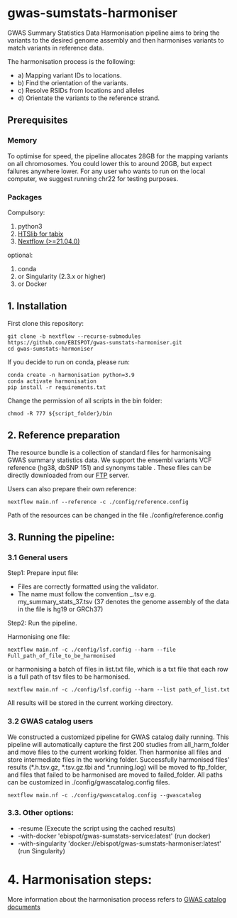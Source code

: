 # gwas-sumstats-harmoniser

GWAS Summary Statistics Data Harmonisation pipeline aims to bring the variants to the desired genome assembly and then harmonises variants to match variants in reference data.

The harmonisation process is the following:
* a) Mapping variant IDs to locations.
* b) Find the orientation of the variants. 
* c) Resolve RSIDs from locations and alleles 
* d) Orientate the variants to the reference strand.

## Prerequisites 
### Memory
To optimise for speed, the pipeline allocates 28GB for the mapping variants on all chromosomes. You could lower this to around 20GB, but expect failures anywhere lower. For any user who wants to run on the local computer, we suggest running chr22 for testing purposes.
### Packages
Compulsory:
1. python3
2. [HTSlib for tabix](http://www.htslib.org/download/)
3. [Nextflow (>=21.04.0)](https://www.nextflow.io/docs/latest/getstarted.html#installation)

optional:
1. conda  
2. or Singularity (2.3.x or higher)
3. or Docker

## 1. Installation
First clone this repository:
```
git clone -b nextflow --recurse-submodules https://github.com/EBISPOT/gwas-sumstats-harmoniser.git 
cd gwas-sumstats-harmoniser
```
If you decide to run on conda, please run:
```
conda create -n harmonisation python=3.9
conda activate harmonisation
pip install -r requirements.txt
```
Change the permission of all scripts in the bin folder:
```
chmod -R 777 ${script_folder}/bin
```

## 2. Reference preparation

The resource bundle is a collection of standard files for harmonisaing GWAS summary statistics data. We support the ensembl variants VCF reference (hg38, dbSNP 151) and synonyms table . These files can be directly downloaded from our [FTP](http:) server.

Users can also prepare their own reference:
```
nextflow main.nf --reference -c ./config/reference.config
```
Path of the resources can be changed in the file ./config/reference.config

## 3. Running the pipeline:
### 3.1 General users

Step1: Prepare input file:
* Files are correctly formatted using the validator.
* The name must follow the convention <any identifier>_<genome assembly number>.tsv e.g. my_summary_stats_37.tsv (37 denotes the genome assembly of the data in the file is hg19 or GRCh37)

Step2: Run the pipeline.
  
Harmonising one file:

```
nextflow main.nf -c ./config/lsf.config --harm --file Full_path_of_file_to_be_harmonised
```
or harmonising a batch of files in list.txt file, which is a txt file that each row is a full path of tsv files to be harmonised. 
```
nextflow main.nf -c ./config/lsf.config --harm --list path_of_list.txt
```

All results will be stored in the current working directory.

### 3.2 GWAS catalog users

We constructed a customized pipeline for GWAS catalog daily running. This pipeline will automatically capture the first 200 studies from all_harm_folder and move files to the current working folder. Then harmonise all files and store intermediate files in the working folder. Successfully harmonised files' results (*.h.tsv.gz, *.tsv.gz.tbi and *.running.log) will be moved to ftp_folder, and files that failed to be harmonised are moved to failed_folder. All paths can be customized in ./config/gwascatalog.config files.

```
nextflow main.nf -c ./config/gwascatalog.config --gwascatalog
```

### 3.3. Other options:
* -resume (Execute the script using the cached results)
* -with-docker 'ebispot/gwas-sumstats-service:latest' (run docker)
* -with-singularity 'docker://ebispot/gwas-sumstats-harmoniser:latest' (run Singularity)
  
# 4. Harmonisation steps:
More information about the harmonisation process refers to [GWAS catalog documents](https://www.ebi.ac.uk/gwas/docs/methods/summary-statistics)
